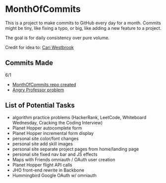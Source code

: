 # MonthOfCommits

This is a project to make commits to GitHub every day for a month. Commits might be tiny, like fixing a typo, or big, like adding a new feature to a project.

The goal is for daily consistency over pure volume.

Credit for idea to: [Cari Westbrook](https://github.com/cariwest/MonthOfCommits)

## Commits Made

6/1
- [MonthOfCommits repo created](https://github.com/mtvillwock/MonthOfCommits)
- [Angry Professor problem](https://github.com/mtvillwock/algorithms-practice/commit/d74686a477771316917aae05660cfd35844eecdb)

## List of Potential Tasks

- algorithm practice problems (HackerRank, LeetCode, Whiteboard Wednesday, Cracking the Coding Interview)
- Planet Hopper autocomplete form
- Planet Hopper incremental form display
- personal site color/font changes
- personal site add skill images
- personal site separate project pages from home/landing page
- personal site fixed nav bar and JS effects
- Maps with Friends omniauth / OAuth user creation
- Planet Hopper flight API calls
- JHO front-end rewrite in Backbone
- Hummingbird Google OAuth w/ omniauth